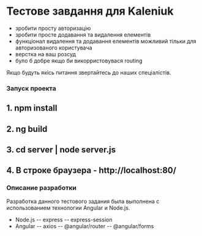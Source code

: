 # Тестове завдання для Kaleniuk

- зробити просту авторизацію
- зробити просте додавання та видалення елементів
- функціонал видалення та додавання елементів можливий тільки для авторизованого користувача
- верстка на ваш розсуд
- було б добре якщо би викорристовувася routing

Якщо будуть якісь питання звертайтесь до наших спеціалістів.

### Запуск проекта
## 1. npm install
## 2. ng build
## 3. cd server | node server.js
## 4. В строке браузера - http://localhost:80/

### Описание разработки
Разработка данного тестового задания была выполнена с использованием
технологии Angular и Node.js.
- Node.js
-- express
-- express-session
- Angular
-- axios
-- @angular/router
-- @angular/forms
